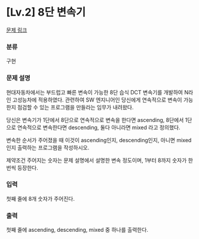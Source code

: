 # [Lv.2] 8단 변속기

[문제 링크](https://softeer.ai/practice/6283) 

### 분류

구현

### 문제 설명

<p>
현대자동차에서는 부드럽고 빠른 변속이 가능한 8단 습식 DCT 변속기를 개발하여 N라인 고성능차에 적용하였다. 관련하여 SW 엔지니어인 당신에게 연속적으로 변속이 가능한지 점검할 수 있는 프로그램을 만들라는 임무가 내려왔다.



당신은 변속기가 1단에서 8단으로 연속적으로 변속을 한다면 ascending, 8단에서 1단으로 연속적으로 변속한다면 descending, 둘다 아니라면 mixed 라고 정의했다.



변속한 순서가 주어졌을 때 이것이 ascending인지, descending인지, 아니면 mixed인지 출력하는 프로그램을 작성하시오.

제약조건
주어지는 숫자는 문제 설명에서 설명한 변속 정도이며, 1부터 8까지 숫자가 한번씩 등장한다.
</p>

### 입력 

<p>
첫째 줄에 8개 숫자가 주어진다.

</p>

### 출력 

<p>
첫째 줄에 ascending, descending, mixed 중 하나를 출력한다.
</p>
